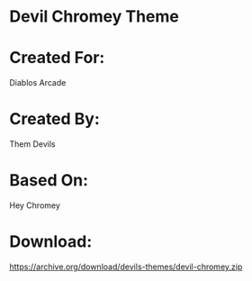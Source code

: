 # Devil Chromey Theme 

# Created For:  

Diablos Arcade 

# Created By:   

Them Devils 

# Based On:     

Hey Chromey 

# Download:     

https://archive.org/download/devils-themes/devil-chromey.zip

 
